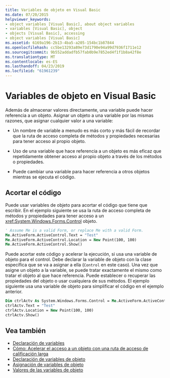 ```yaml
---
title: Variables de objeto en Visual Basic
ms.date: 07/20/2015
helpviewer_keywords:
- object variables [Visual Basic], about object variables
- variables [Visual Basic], object
- objects [Visual Basic], accessing
- object variables [Visual Basic]
ms.assetid: 6169a196-2b13-4ba5-a205-154bc1b87844
ms.openlocfilehash: cc5be13293a89e73d1790e94a99d7936f1711e12
ms.sourcegitcommit: 9b552addadfb57fab0b9e7852ed4f1f1b8a42f8e
ms.translationtype: MT
ms.contentlocale: es-ES
ms.lasthandoff: 04/23/2019
ms.locfileid: "61961239"
---
```

# <a name="object-variables-in-visual-basic"></a>Variables de objeto en Visual Basic

Además de almacenar valores directamente, una variable puede hacer referencia a un objeto. Asignar un objeto a una variable por las mismas razones, que asignar cualquier valor a una variable:

- Un nombre de variable a menudo es más corto y más fácil de recordar que la ruta de acceso completa de métodos y propiedades necesarias para tener acceso al propio objeto.

- Uso de una variable que hace referencia a un objeto es más eficaz que repetidamente obtener acceso al propio objeto a través de los métodos o propiedades.

- Puede cambiar una variable para hacer referencia a otros objetos mientras se ejecuta el código.

## <a name="making-code-shorter"></a>Acortar el código

Puede usar variables de objeto para acortar el código que tiene que escribir. En el ejemplo siguiente se usa la ruta de acceso completa de métodos y propiedades para tener acceso a un <xref:System.Windows.Forms.Control> objeto.

```vb
' Assume Me is a valid Form, or replace Me with a valid Form.
Me.ActiveForm.ActiveControl.Text = "Test"
Me.ActiveForm.ActiveControl.Location = New Point(100, 100)
Me.ActiveForm.ActiveControl.Show()
```

Puede acortar este código y acelerar la ejecución, si usa una variable de objeto para el control. Debe declarar la variable de objeto con la clase específica que se va a asignar a ella (`Control` en este caso). Una vez que asigne un objeto a la variable, se puede tratar exactamente el mismo como tratar el objeto al que hace referencia. Puede establecer o recuperar las propiedades del objeto o usar cualquiera de sus métodos. El ejemplo siguiente usa una variable de objeto para simplificar el código en el ejemplo anterior.

```vb
Dim ctrlActv As System.Windows.Forms.Control = Me.ActiveForm.ActiveControl
ctrlActv.Text = "Test"
ctrlActv.Location = New Point(100, 100)
ctrlActv.Show()
```

## <a name="see-also"></a>Vea también

- [Declaración de variables](../../../../visual-basic/programming-guide/language-features/variables/variable-declaration.md)
- [Cómo: Acelerar el acceso a un objeto con una ruta de acceso de calificación larga](../../../../visual-basic/programming-guide/language-features/variables/how-to-speed-up-access-to-an-object-with-a-long-qualification-path.md)
- [Declaración de variables de objeto](../../../../visual-basic/programming-guide/language-features/variables/object-variable-declaration.md)
- [Asignación de variables de objeto](../../../../visual-basic/programming-guide/language-features/variables/object-variable-assignment.md)
- [Valores de las variables de objeto](../../../../visual-basic/programming-guide/language-features/variables/object-variable-values.md)
